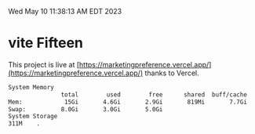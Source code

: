 Wed May 10 11:38:13 AM EDT 2023

# vite Fifteen


This project is live at [https://marketingpreference.vercel.app/](https://marketingpreference.vercel.app/) thanks to Vercel.

```bash
System Memory
               total        used        free      shared  buff/cache   available
Mem:            15Gi       4.6Gi       2.9Gi       819Mi       7.7Gi       9.5Gi
Swap:          8.0Gi       3.0Gi       5.0Gi
System Storage
311M	.
```
```bash

